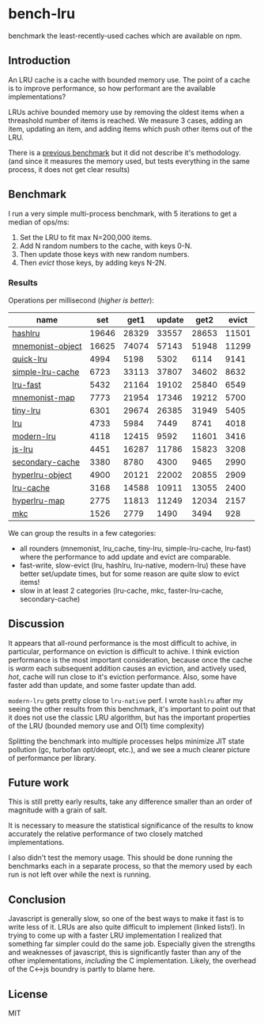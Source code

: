# bench-lru

benchmark the least-recently-used caches which are available on npm.

## Introduction

An LRU cache is a cache with bounded memory use.
The point of a cache is to improve performance,
so how performant are the available implementations?

LRUs achive bounded memory use by removing the oldest items when a threashold number of items
is reached. We measure 3 cases, adding an item, updating an item, and adding items
which push other items out of the LRU.

There is a [previous benchmark](https://www.npmjs.com/package/bench-cache)
but it did not describe it's methodology. (and since it measures the memory used,
but tests everything in the same process, it does not get clear results)

## Benchmark

I run a very simple multi-process benchmark, with 5 iterations to get a median of ops/ms:

1. Set the LRU to fit max N=200,000 items.
2. Add N random numbers to the cache, with keys 0-N.
3. Then update those keys with new random numbers.
4. Then _evict_ those keys, by adding keys N-2N.

### Results

Operations per millisecond (*higher is better*):


| name                                                           | set   | get1  | update | get2  | evict |
|----------------------------------------------------------------|-------|-------|--------|-------|-------|
| [hashlru](https://npmjs.com/package/hashlru)                   | 19646 | 28329 | 33557  | 28653 | 11501 |
| [mnemonist-object](https://www.npmjs.com/package/mnemonist)    | 16625 | 74074 | 57143  | 51948 | 11299 |
| [quick-lru](https://npmjs.com/package/quick-lru)               | 4994  | 5198  | 5302   | 6114  | 9141  |
| [simple-lru-cache](https://npmjs.com/package/simple-lru-cache) | 6723  | 33113 | 37807  | 34602 | 8632  |
| [lru-fast](https://npmjs.com/package/lru-fast)                 | 5432  | 21164 | 19102  | 25840 | 6549  |
| [mnemonist-map](https://www.npmjs.com/package/mnemonist)       | 7773  | 21954 | 17346  | 19212 | 5700  |
| [tiny-lru](https://npmjs.com/package/tiny-lru)                 | 6301  | 29674 | 26385  | 31949 | 5405  |
| [lru](https://www.npmjs.com/package/lru)                       | 4733  | 5984  | 7449   | 8741  | 4018  |
| [modern-lru](https://npmjs.com/package/modern-lru)             | 4118  | 12415 | 9592   | 11601 | 3416  |
| [js-lru](https://www.npmjs.com/package/js-lru)                 | 4451  | 16287 | 11786  | 15823 | 3208  |
| [secondary-cache](https://npmjs.com/package/secondary-cache)   | 3380  | 8780  | 4300   | 9465  | 2990  |
| [hyperlru-object](https://npmjs.com/package/hyperlru-object)   | 4900  | 20121 | 22002  | 20855 | 2909  |
| [lru-cache](https://npmjs.com/package/lru-cache)               | 3168  | 14588 | 10911  | 13055 | 2400  |
| [hyperlru-map](https://npmjs.com/package/hyperlru-map)         | 2775  | 11813 | 11249  | 12034 | 2157  |
| [mkc](https://npmjs.com/packacge/package/mkc)                  | 1526  | 2779  | 1490   | 3494  | 928   |


We can group the results in a few categories:

* all rounders (mnemonist, lru_cache, tiny-lru, simple-lru-cache, lru-fast) where the performance to add update and evict are comparable.
* fast-write, slow-evict (lru, hashlru, lru-native, modern-lru) these have better set/update times, but for some reason are quite slow to evict items!
* slow in at least 2 categories (lru-cache, mkc, faster-lru-cache, secondary-cache)

## Discussion

It appears that all-round performance is the most difficult to achive, in particular,
performance on eviction is difficult to achive. I think eviction performance is the most important
consideration, because once the cache is _warm_ each subsequent addition causes an eviction,
and actively used, _hot_, cache will run close to it's eviction performance.
Also, some have faster add than update, and some faster update than add.

`modern-lru` gets pretty close to `lru-native` perf.
I wrote `hashlru` after my seeing the other results from this benchmark, it's important to point
out that it does not use the classic LRU algorithm, but has the important properties of the LRU
(bounded memory use and O(1) time complexity)

Splitting the benchmark into multiple processes helps minimize JIT state pollution (gc, turbofan opt/deopt, etc.), and we see a much clearer picture of performance per library.

## Future work

This is still pretty early results, take any difference smaller than an order of magnitude with a grain of salt.

It is necessary to measure the statistical significance of the results to know accurately the relative performance of two closely matched implementations.

I also didn't test the memory usage. This should be done running the benchmarks each in a separate process, so that the memory used by each run is not left over while the next is running.

## Conclusion

Javascript is generally slow, so one of the best ways to make it fast is to write less of it.
LRUs are also quite difficult to implement (linked lists!). In trying to come up with a faster
LRU implementation I realized that something far simpler could do the same job. Especially
given the strengths and weaknesses of javascript, this is significantly faster than any of the
other implementations, _including_ the C implementation. Likely, the overhead of the C<->js boundry
is partly to blame here.

## License

MIT
